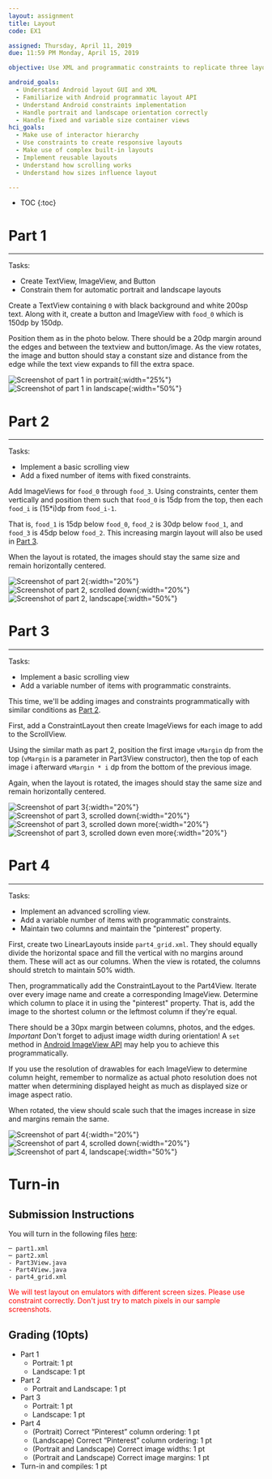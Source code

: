 ```yaml
---
layout: assignment
title: Layout
code: EX1

assigned: Thursday, April 11, 2019
due: 11:59 PM Monday, April 15, 2019

objective: Use XML and programmatic constraints to replicate three layouts.

android_goals:
  - Understand Android layout GUI and XML
  - Familiarize with Android programmatic layout API
  - Understand Android constraints implementation
  - Handle portrait and landscape orientation correctly
  - Handle fixed and variable size container views
hci_goals:
  - Make use of interactor hierarchy
  - Use constraints to create responsive layouts
  - Make use of complex built-in layouts
  - Implement reusable layouts
  - Understand how scrolling works
  - Understand how sizes influence layout

---
```


* TOC
{:toc}

# Part 1
***

Tasks:
- Create TextView, ImageView, and Button
- Constrain them for automatic portrait and landscape layouts

Create a TextView containing `0` with black background and white 200sp text. Along with it, create a button and ImageView with `food_0` which is 150dp by 150dp.

Position them as in the photo below. There should be a 20dp margin around the edges and between the textview and button/image. As the view rotates, the image and button should stay a constant size and distance from the edge while the text view expands to fill the extra space.

![Screenshot of part 1 in portrait](layout-img/1_portrait.png){:width="25%"}
![Screenshot of part 1 in landscape](layout-img/1_landscape.png){:width="50%"}

# Part 2
***

Tasks:
- Implement a basic scrolling view
- Add a fixed number of items with fixed constraints.

Add ImageViews for `food_0` through `food_3`. Using constraints, center them vertically and position them such that `food_0` is 15dp from the top, then each `food_i` is (15*i)dp from `food_i-1`.

That is, `food_1` is 15dp below `food_0`, `food_2` is 30dp below `food_1`, and `food_3` is 45dp below `food_2`. This increasing margin layout will also be used in [Part 3](#part-3).

When the layout is rotated, the images should stay the same size and remain horizontally centered.

![Screenshot of part 2](layout-img/2_0.png){:width="20%"}
![Screenshot of part 2, scrolled down](layout-img/2_1.png){:width="20%"}
![Screenshot of part 2, landscape](layout-img/2_landscape.png){:width="50%"}


# Part 3
***

Tasks:
- Implement a basic scrolling view
- Add a variable number of items with programmatic constraints.

This time, we'll be adding images and constraints programmatically with similar conditions as [Part 2](#part-2).

First, add a ConstraintLayout then create ImageViews for each image to add to the ScrollView.

Using the similar math as part 2, position the first image `vMargin` dp from the top (`vMargin` is a parameter in Part3View constructor), then the top of each image i afterward `vMargin * i` dp from the bottom of the previous image.

Again, when the layout is rotated, the images should stay the same size and remain horizontally centered.

![Screenshot of part 3](layout-img/3_0.png){:width="20%"}
![Screenshot of part 3, scrolled down](layout-img/3_1.png){:width="20%"}
![Screenshot of part 3, scrolled down more](layout-img/3_2.png){:width="20%"}
![Screenshot of part 3, scrolled down even more](layout-img/3_3.png){:width="20%"}

# Part 4
***

Tasks:
- Implement an advanced scrolling view.
- Add a variable number of items with programmatic constraints.
- Maintain two columns and maintain the "pinterest" property.

First, create two LinearLayouts inside `part4_grid.xml`. They should equally divide the horizontal space and fill the vertical with no margins around them. These will act as our columns. When the view is rotated, the columns should stretch to maintain 50% width.

Then, programmatically add the ConstraintLayout to the Part4View. Iterate over every image name and create a corresponding ImageView. Determine which column to place it in using the "pinterest" property. That is, add the image to the shortest column or the leftmost column if they're equal.

There should be a 30px margin between columns, photos, and the edges. *Important* Don't forget to adjust image width during orientation! A `set` method in [Android ImageView API](https://developer.android.com/reference/android/widget/ImageView) may help you to achieve this programmatically.

If you use the resolution of drawables for each ImageView to determine column height, remember to normalize as actual photo resolution does not matter when determining displayed height as much as displayed size or image aspect ratio.

When rotated, the view should scale such that the images increase in size and margins remain the same.

![Screenshot of part 4](layout-img/4_0.png){:width="20%"}
![Screenshot of part 4, scrolled down](layout-img/4_1.png){:width="20%"}
![Screenshot of part 4, landscape](layout-img/4_landscape.png){:width="50%"}

# Turn-in
## Submission Instructions

You will turn in the following files <a href="javascript:alert('Turn-in link pending assignment release');">here</a>:

```
─ part1.xml
─ part2.xml
- Part3View.java
- Part4View.java
- part4_grid.xml
```

<span style="color:red;">We will test layout on emulators with different screen sizes. Please use constraint correctly. Don't just try to match pixels in our sample screenshots.</span>

## Grading (10pts)

- Part 1
  - Portrait: 1 pt
  - Landscape: 1 pt
- Part 2
  - Portrait and Landscape: 1 pt
- Part 3
  - Portrait: 1 pt
  - Landscape: 1 pt
- Part 4
  - (Portrait) Correct “Pinterest” column ordering: 1 pt
  - (Landscape) Correct “Pinterest” column ordering: 1 pt
  - (Portrait and Landscape) Correct image widths: 1 pt
  - (Portrait and Landscape) Correct image margins: 1 pt
- Turn-in and compiles: 1 pt
